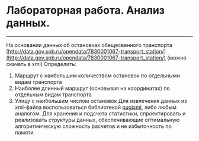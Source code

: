 # Лабораторная работа. Анализ данных.

---

На основании данных об остановках обещесвенного транспорта
[http://data.gov.spb.ru/opendata/7830001067-transport_station/​](http://data.gov.spb.ru/opendata/7830001067-transport_station/​) (можно скачать в xml)
Определить:

1. Маршрут с наибольшим количеством остановок по отдельными видам
   транспорта
2. Наиболее длинный маршрут (основывая на координатах) по отдельным видам
   транспорта
3. Улицу с наибольшим числом остановок
   Для извлечения данных из xml-файла воспользоваться библиотекой [pugixml](https://github.com/zeux/pugixml), либо
   любым аналогом.
   Для хранения и подсчета статистики, спроектировать и реализовать структуры данных,
   обеспечивающие оптимальную алгоритмическую сложность расчетов и не
   избыточность по памяти.


